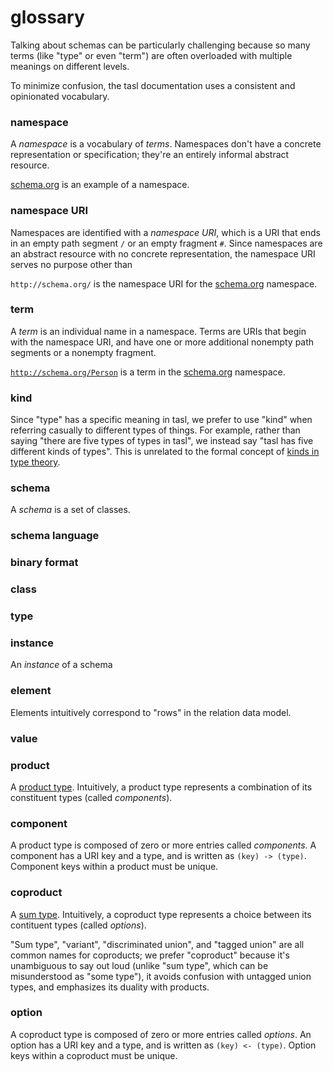 # glossary

Talking about schemas can be particularly challenging because so many terms (like "type" or even "term") are often overloaded with multiple meanings on different levels.

To minimize confusion, the tasl documentation uses a consistent and opinionated vocabulary.

### **namespace**

A _namespace_ is a vocabulary of _terms_. Namespaces don't have a concrete representation or specification; they're an entirely informal abstract resource.

[schema.org](https://schema.org/) is an example of a namespace.

### **namespace URI**

Namespaces are identified with a _namespace URI_, which is a URI that ends in an empty path segment `/` or an empty fragment `#`. Since namespaces are an abstract resource with no concrete representation, the namespace URI serves no purpose other than

`http://schema.org/` is the namespace URI for the [schema.org](https://schema.org/) namespace.

### **term**

A _term_ is an individual name in a namespace. Terms are URIs that begin with the namespace URI, and have one or more additional nonempty path segments or a nonempty fragment.

[`http://schema.org/Person`](https://schema.org/Person) is a term in the [schema.org](https://schema.org/) namespace.

### **kind**

Since "type" has a specific meaning in tasl, we prefer to use "kind" when referring casually to different types of things. For example, rather than saying "there are five types of types in tasl", we instead say "tasl has five different kinds of types". This is unrelated to the formal concept of [kinds in type theory](<https://en.wikipedia.org/wiki/Kind_(type_theory)>).

### **schema**

A _schema_ is a set of classes.

### **schema language**

### **binary format**

### **class**

### **type**

### **instance**

An _instance_ of a schema

### **element**

Elements intuitively correspond to "rows" in the relation data model.

### **value**

### **product**

A [product type](https://en.wikipedia.org/wiki/Product_type). Intuitively, a product type represents a combination of its constituent types (called _components_).

### **component**

A product type is composed of zero or more entries called _components_. A component has a URI key and a type, and is written as `(key) -> (type)`. Component keys within a product must be unique.

### **coproduct**

A [sum type](https://en.wikipedia.org/wiki/Tagged_union). Intuitively, a coproduct type represents a choice between its contituent types (called _options_).

"Sum type", "variant", "discriminated union", and "tagged union" are all common names for coproducts; we prefer "coproduct" because it's unambiguous to say out loud (unlike "sum type", which can be misunderstood as "some type"), it avoids confusion with untagged union types, and emphasizes its duality with products.

### **option**

A coproduct type is composed of zero or more entries called _options_. An option has a URI key and a type, and is written as `(key) <- (type)`. Option keys within a coproduct must be unique.
